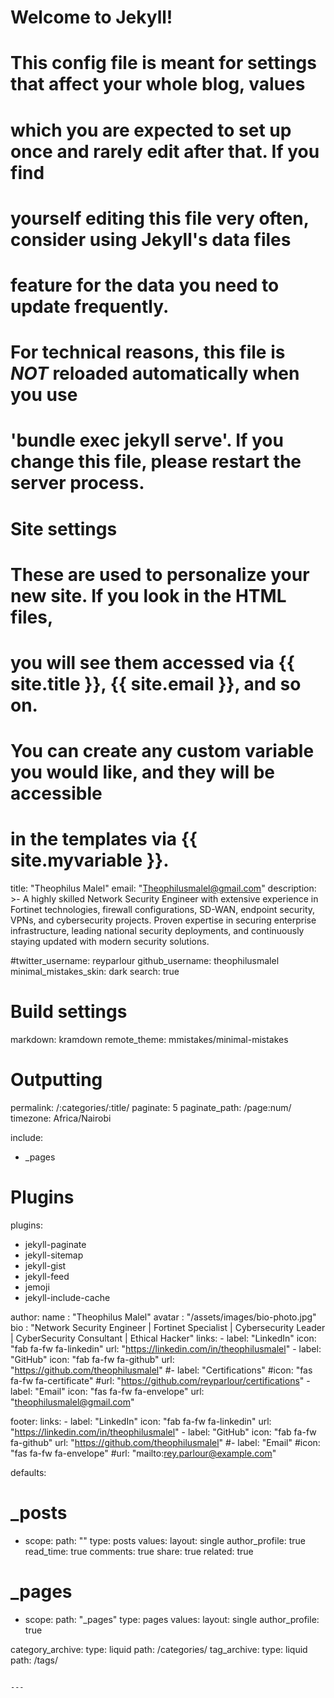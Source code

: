 # Welcome to Jekyll!
#
# This config file is meant for settings that affect your whole blog, values
# which you are expected to set up once and rarely edit after that. If you find
# yourself editing this file very often, consider using Jekyll's data files
# feature for the data you need to update frequently.
#
# For technical reasons, this file is *NOT* reloaded automatically when you use
# 'bundle exec jekyll serve'. If you change this file, please restart the server process.

# Site settings
# These are used to personalize your new site. If you look in the HTML files,
# you will see them accessed via {{ site.title }}, {{ site.email }}, and so on.
# You can create any custom variable you would like, and they will be accessible
# in the templates via {{ site.myvariable }}.

title: "Theophilus Malel"
email: "Theophilusmalel@gmail.com"
description: >-
  A highly skilled Network Security Engineer with extensive experience in Fortinet technologies, firewall configurations, SD-WAN, endpoint security, VPNs, and cybersecurity projects. 
  Proven expertise in securing enterprise infrastructure, leading national security deployments, and continuously staying updated with modern security solutions.

#twitter_username: reyparlour
github_username: theophilusmalel
minimal_mistakes_skin: dark
search: true

# Build settings
markdown: kramdown
remote_theme: mmistakes/minimal-mistakes

# Outputting
permalink: /:categories/:title/
paginate: 5
paginate_path: /page:num/
timezone: Africa/Nairobi

include:
  - _pages

# Plugins
plugins:
  - jekyll-paginate
  - jekyll-sitemap
  - jekyll-gist
  - jekyll-feed
  - jemoji
  - jekyll-include-cache

author:
  name   : "Theophilus Malel"
  avatar : "/assets/images/bio-photo.jpg"
  bio    : "Network Security Engineer | Fortinet Specialist | Cybersecurity Leader | CyberSecurity Consultant | Ethical Hacker"
  links:
    - label: "LinkedIn"
      icon: "fab fa-fw fa-linkedin"
      url: "https://linkedin.com/in/theophilusmalel"
    - label: "GitHub"
      icon: "fab fa-fw fa-github"
      url: "https://github.com/theophilusmalel"
    #- label: "Certifications"
      #icon: "fas fa-fw fa-certificate"
      #url: "https://github.com/reyparlour/certifications"
    - label: "Email"
      icon: "fas fa-fw fa-envelope"
      url: "theophilusmalel@gmail.com"

footer:
  links:
    - label: "LinkedIn"
      icon: "fab fa-fw fa-linkedin"
      url: "https://linkedin.com/in/theophilusmalel"
    - label: "GitHub"
      icon: "fab fa-fw fa-github"
      url: "https://github.com/theophilusmalel"
    #- label: "Email"
      #icon: "fas fa-fw fa-envelope"
      #url: "mailto:rey.parlour@example.com"

defaults:
  # _posts
  - scope:
      path: ""
      type: posts
    values:
      layout: single
      author_profile: true
      read_time: true
      comments: true
      share: true
      related: true

  # _pages
  - scope:
      path: "_pages"
      type: pages
    values:
      layout: single
      author_profile: true

category_archive:
  type: liquid
  path: /categories/
tag_archive:
  type: liquid
  path: /tags/
```

---






